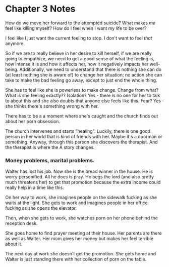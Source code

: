 # Chapter 3 Notes

How do we move her forward to the attempted suicide? What makes *me* feel like killing myself? How do I feel when I want my life to be over?

I feel like I just want the current feeling to stop. I don't want to feel *that* anymore.

So if we are to really believe in her desire to kill herself, if we are really going to empathize, we need to get a good sense of what the feeling is, how intense it is and how it affects her, how it negatively impacts her well-being. Additionally, we need to understand that there is nothing she can do (at least nothing she is aware of) to change her situation; no action she can take to make the bad feeling go away, except to just end the whole thing.

She has to feel like she is powerless to make change. Change from what? What is she feeling exactly?? Isolation? Yes - there is no one for her to talk to about this and she also doubts that anyone else feels like this. Fear? Yes - she thinks there's something wrong with her.

There has to be a a moment where she's caught and the church finds out about her porn obsession.

The church intervenes and starts "healing". Luckily, there is one good person in her world that is kind of friends with her. Maybe it's a doorman or something. Anyway, through this person she discovers the therapist. And the therapist is where the A story changes.

### Money problems, marital problems.

Walter has lost his job. Now she is the bread winner in the house. He is worry personified. All he does is pray. He begs the lord (and also pretty much threatens her) to get that promotion because the extra income could really help in a time like this.

On her way to work, she imagines people on the sidewalk fucking as she waits at the light. She gets to work and imagines people in her office fucking as she opens the elevator.

Then, when she gets to work, she watches porn on her phone behind the reception desk.

She goes home to find prayer meeting at their house. Her parents are there as well as Walter. Her mom gives her money but makes her feel terrible about it.

The next day at work she doesn't get the promotion. She gets home and Walter is just standing there with her collection of porn on the table.